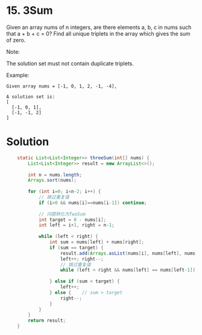 # 15. 3Sum

Given an array nums of n integers, are there elements a, b, c in nums such that a + b + c = 0? Find all unique triplets in the array which gives the sum of zero.

Note:

The solution set must not contain duplicate triplets.

Example:

```
Given array nums = [-1, 0, 1, 2, -1, -4],

A solution set is:
[
  [-1, 0, 1],
  [-1, -1, 2]
]
```

# Solution

```java
	static List<List<Integer>> threeSum(int[] nums) {
	    List<List<Integer>> result = new ArrayList<>();
	
	    int n = nums.length;
	    Arrays.sort(nums);
	
	    for (int i=0; i<n-2; i++) {
	        // 跳过重复值
	        if (i>0 && nums[i]==nums[i-1]) continue;
	
	        // 问题转化为TwoSum
	        int target = 0 - nums[i];
	        int left = i+1, right = n-1;
	
	        while (left < right) {
	            int sum = nums[left] + nums[right];
	            if (sum == target) {
	                result.add(Arrays.asList(nums[i], nums[left], nums[right]));
	                left++; right--;
	                // 跳过重复值
	                while (left < right && nums[left] == nums[left-1]) left++;
	
	            } else if (sum < target) {
	                left++;
	            } else {    // sum > target
	                right--;
	            }
	        }
	    }
	    return result;
	}
```
